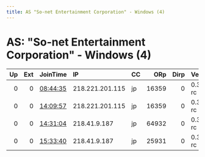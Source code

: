 ```yaml
---
title: AS "So-net Entertainment Corporation" - Windows (4)
---
```


# AS: "So-net Entertainment Corporation" - Windows (4)

|   Up |   Ext | JoinTime                                                                                            | IP              | CC   |   ORp |   Dirp | Version    | Contact   | Nickname   |   eFamMembers |
|-----:|------:|:----------------------------------------------------------------------------------------------------|:----------------|:-----|------:|-------:|:-----------|:----------|:-----------|--------------:|
|    0 |     0 | [08:44:35](https://metrics.torproject.org/rs.html#details/AC809E8E1959C4906F23F18C7DE7921E67AFA83B) | 218.221.201.115 | jp   | 16359 |      0 | 0.3.3.5-rc | None      | default    |             1 |
|    0 |     0 | [14:09:57](https://metrics.torproject.org/rs.html#details/A560D51F1F06AA25CD0577FBD12AF92395144E43) | 218.221.201.115 | jp   | 16359 |      0 | 0.3.3.5-rc | None      | default    |             1 |
|    0 |     0 | [14:31:04](https://metrics.torproject.org/rs.html#details/4F3AAF69BAD4B7538D29551A7F7CA39815FD624F) | 218.41.9.187    | jp   | 64932 |      0 | 0.3.3.5-rc | None      | default    |             1 |
|    0 |     0 | [15:33:40](https://metrics.torproject.org/rs.html#details/0007175DC1687865E7E81EF6E2CAC26A5E102700) | 218.41.9.187    | jp   | 25931 |      0 | 0.3.3.5-rc | None      | default    |             1 |
